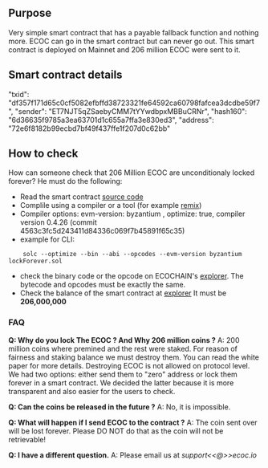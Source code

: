 ## Purpose
Very simple smart contract that has a payable fallback function and nothing more. ECOC can go in the smart contract but can never go out.
This smart contract is deployed on Mainnet and 206 million ECOC were sent to it.

## Smart contract details
"txid": "df357f171d65c0cf5082efbffd38723321fe64592ca60798fafcea3dcdbe59f7",
"sender": "ET7NJT5qZSaebyCMM7tYYwdbpxMBBuCRNr",
"hash160": "6d36635f9785a3ea63701d1c655a7ffa3e830ed3",
"address": "72e6f8182b99ecbd7bf49f437ffe1f207d0c62bb"

## How to check
How can someone check that 206 Million ECOC are unconditionaly locked forever? He must do the following:

- Read the smart contract [source code](https://github.com/ECO-chain/ECOC-coinburning/blob/master/lockForever.sol)
- Complile using a compiler or a tool (for example [remix](https://remix.ethereum.org/))
- Compiler options: evm-version: byzantium , optimize: true, compiler version  0.4.26 (commit 4563c3fc5d243411d84336c069f7b45891f65c35)
- example for CLI:
```
	solc --optimize --bin --abi --opcodes --evm-version byzantium lockForever.sol
```
- check the binary code or the opcode on ECOCHAIN's [explorer](https://explorer.ecoc.io/address/72e6f8182b99ecbd7bf49f437ffe1f207d0c62bb). The bytecode and opcodes must be exactly the same.
- Check the balance of the smart contract at [explorer](https://explorer.ecoc.io/address/72e6f8182b99ecbd7bf49f437ffe1f207d0c62bb)
It must be **206,000,000**

### FAQ
**Q: Why do you lock The ECOC ? And Why 206 million coins ?** 
A: 200 million coins where premined and the rest were staked. For reason of fairness and staking balance we must destroy them. You can read the white paper for more details. Destroying ECOC is not allowed on protocol level. We had two options: either send them to "zero" address or lock them forever in a smart contract. We decided the latter because it is more transparent and also easier for the users to check.

**Q: Can the coins be released in the future ?** A: No, it is impossible.

**Q: What will happen if I send ECOC to the contract ?** A: The coin sent over will be lost forever. Please DO NOT do that as the coin will not be retrievable!

**Q: I have a different question.** A: Please email us at *support<<@>>ecoc.io*

